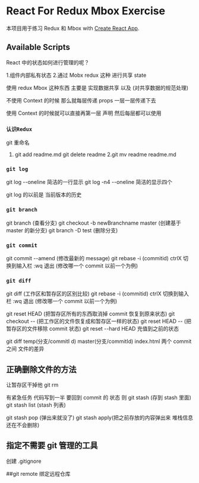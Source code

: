 # React For Redux Mbox Exercise

本项目用于练习 Redux 和 Mbox with [Create React App](https://github.com/facebook/create-react-app).

## Available Scripts

React 中的状态如何进行管理的呢？

1.组件内部私有状态 2.通过 Mobx redux 这种 进行共享 state

使用 redux Mbox 这种东西 主要是 实现数据共享 以及 (对共享数据的规范处理)

不使用 Context 的时候 那么就每层传递 props 一层一层传递下去

使用 Context 的时候就可以直接再第一层 声明 然后每层都可以使用

### `认识Redux`

git 重命名

1. git add readme.md git delete readme
   2.git mv readme readme.md

### `git log`

git log --oneline 简洁的一行显示
git log -n4 --oneline 简洁的显示四个

git log 的以前是 当前版本的历史

### `git branch`

git branch (查看分支)
git checkout -b newBranchname master (创建基于 master 的新分支)
git branch -D test (删除分支)

### `git commit`

git commit --amend (修改最新的 message)
git rebase -i (commitid) ctrlX 切换到输入栏 :wq 退出 (修改哪一个 commit 以前一个为例)

### `git diff`

git diff (工作区和暂存区的区别比较)
git rebase -i (commitid) ctrlX 切换到输入栏 :wq 退出 (修改哪一个 commit 以前一个为例)

git reset HEAD (把暂存区所有的东西取消掉 commit 恢复到原来状态)
git checkout -- <file> (把工作区的文件恢复成和暂存区一样的状态)
git reset HEAD --<file> (把暂存区的文件移除 commit 状态)
git reset --hard HEAD 充值到之前的状态

git diff temp(分支/commitI d) master(分支/commitId) index.html 两个 commit 之间 文件的差异

## 正确删除文件的方法

让暂存区干掉他 git rm <file>

有紧急任务 代码写到一半 要回到 commit 的 状态 则 git stash (存到 stash 里面)
git stash list (stash 列表)

git stash pop (弹出来就没了)
git stash apply(把之前存放的内容弹出来 堆栈信息还在不会删除)

## 指定不需要 git 管理的工具

创建 .gitignore


##git remote 绑定远程仓库